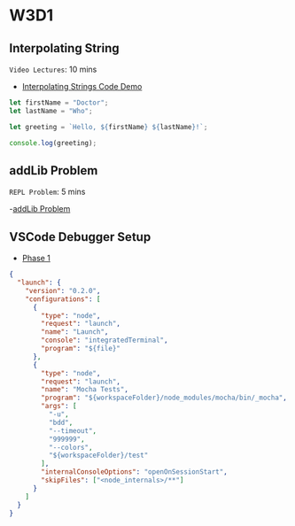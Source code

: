 # W3D1

## Interpolating String

`Video Lectures`: 10 mins

- [Interpolating Strings Code Demo]

```js
let firstName = "Doctor";
let lastName = "Who";

let greeting = `Hello, ${firstName} ${lastName}!`;

console.log(greeting);
```


## addLib Problem

`REPL Problem`: 5 mins

-[addLib Problem]



## VSCode Debugger Setup

- [Phase 1]

```json
{
  "launch": {
    "version": "0.2.0",
    "configurations": [
      {
        "type": "node",
        "request": "launch",
        "name": "Launch",
        "console": "integratedTerminal",
        "program": "${file}"
      },
      {
        "type": "node",
        "request": "launch",
        "name": "Mocha Tests",
        "program": "${workspaceFolder}/node_modules/mocha/bin/_mocha",
        "args": [
          "-u",
          "bdd",
          "--timeout",
          "999999",
          "--colors",
          "${workspaceFolder}/test"
        ],
        "internalConsoleOptions": "openOnSessionStart",
        "skipFiles": ["<node_internals>/**"]
      }
    ]
  }
}
```

[Interpolating Strings Code Demo]: https://open.appacademy.io/learn/js-py---jul-2022-cohort-1-online/week-3---intro-to-javascript/interpolating-strings-code-demo
[addLib Problem]: https://open.appacademy.io/learn/js-py---jul-2022-cohort-1-online/week-3---recursion--iifes--and-asynchronous-js/addlib-problem
[Phase 1]: https://open.appacademy.io/learn/js-py---jul-2022-cohort-1-online/week-3---intro-to-javascript/vscode-debugger-practice
